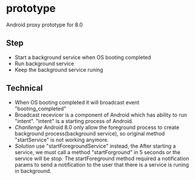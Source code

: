# prototype
Android proxy prototype for 8.0 

## Step
- Start a background service when OS booting completed
- Run background service 
- Keep the background service runing 

## Technical
- When OS booting completed it will broadcast event "booting_completed"
- Broadcast recevicer is a component of Android which has ability to run "intent". "intent" is a starting process of Android.
- *Chanllenge* Android 8.0 only allow the foreground process to create background process(background service), so original method "startService" is not working anymore.
- *Solution* use "startForegroundService" instead, the After starting a service, we must call a method "startForground" in 5 seconds or the service will be stop. The startForeground method required a notification params to send a notification to the user that there is a service is runing in background.
  
